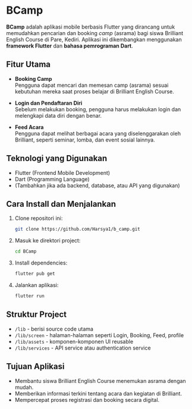 # BCamp

**BCamp** adalah aplikasi mobile berbasis Flutter yang dirancang untuk memudahkan pencarian dan booking *camp* (asrama) bagi siswa Brilliant English Course di Pare, Kediri. Aplikasi ini dikembangkan menggunakan **framework Flutter** dan **bahasa pemrograman Dart**.

## Fitur Utama

- **Booking Camp**  
  Pengguna dapat mencari dan memesan camp (asrama) sesuai kebutuhan mereka saat proses belajar di Brilliant English Course.

- **Login dan Pendaftaran Diri**  
  Sebelum melakukan booking, pengguna harus melakukan login dan melengkapi data diri dengan benar.

- **Feed Acara**  
  Pengguna dapat melihat berbagai acara yang diselenggarakan oleh Brilliant, seperti seminar, lomba, dan event sosial lainnya.

## Teknologi yang Digunakan

- Flutter (Frontend Mobile Development)
- Dart (Programming Language)
- (Tambahkan jika ada backend, database, atau API yang digunakan)

## Cara Install dan Menjalankan

1. Clone repositori ini:
   ```bash
   git clone https://github.com/Harsya1/b_camp.git
   ```
2. Masuk ke direktori project:
   ```bash
   cd BCamp
   ```
3. Install dependencies:
   ```bash
   flutter pub get
   ```
4. Jalankan aplikasi:
   ```bash
   flutter run
   ```

## Struktur Project
- `/lib` - berisi source code utama
- `/lib/screen` - halaman-halaman seperti Login, Booking, Feed, profile
- `/lib/assets` - komponen-komponen UI reusable
- `/lib/services` - API service atau authentication service

## Tujuan Aplikasi

- Membantu siswa Brilliant English Course menemukan asrama dengan mudah.
- Memberikan informasi terkini tentang acara dan kegiatan di Brilliant.
- Mempercepat proses registrasi dan booking secara digital.